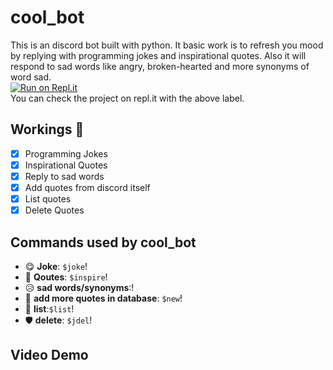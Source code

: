 # cool_bot
This is an discord bot built with python. It basic work is to refresh you mood by replying with programming jokes and inspirational quotes. Also it will respond to sad words like angry, broken-hearted and more synonyms of word sad.<br>
[![Run on Repl.it](https://repl.it/badge/github/ayush70781/cool_bot)](https://repl.it/github/ayush70781/cool_bot)<br>
You can check the project on repl.it with the above label.

## Workings 📑
- [x] Programming Jokes
- [x] Inspirational Quotes
- [x] Reply to sad words
- [x] Add quotes from discord itself
- [x] List quotes 
- [X] Delete Quotes

## Commands used by cool_bot

*   😋 **Joke**: `$joke`! 
*   🤗 **Qoutes**: `$inspire`! 
*   😥 **sad words/synonyms**:! 
*   🧧 **add more quotes in database**: `$new`! 
*   📃 **list**:`$list`! 
*   🛡  **delete**: `$jdel`!

## Video Demo 

